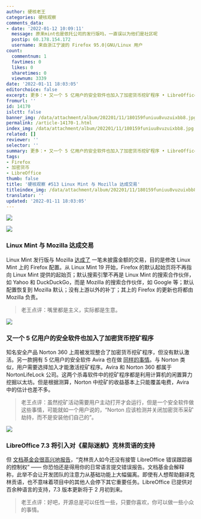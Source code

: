 ```yaml
---
author: 硬核老王
categories: 硬核观察
comments_data:
- date: '2022-01-12 10:09:11'
  message: 原来mint也是依托公司的发行版吗，一直误以为他们是社区呢
  postip: 60.178.154.172
  username: 来自浙江宁波的 Firefox 95.0|GNU/Linux 用户
count:
  commentnum: 1
  favtimes: 0
  likes: 0
  sharetimes: 0
  viewnum: 3339
date: '2022-01-11 18:03:05'
editorchoice: false
excerpt: 更多：• 又一个 5 亿用户的安全软件也加入了加密货币挖矿程序 • LibreOffice 7.3 将引入对《星际迷航》克林贡语的支持
fromurl: ''
id: 14170
islctt: false
banner_img: /data/attachment/album/202201/11/180159funiuu8vuzuixbb8.jpg
permalink: /article-14170-1.html
index_img: /data/attachment/album/202201/11/180159funiuu8vuzuixbb8.jpg
related: []
reviewer: ''
selector: ''
summary: 更多：• 又一个 5 亿用户的安全软件也加入了加密货币挖矿程序 • LibreOffice 7.3 将引入对《星际迷航》克林贡语的支持
tags:
- Firefox
- 加密货币
- LibreOffice
thumb: false
title: '硬核观察 #513 Linux Mint 与 Mozilla 达成交易'
titleindex_img: /data/attachment/album/202201/11/180159funiuu8vuzuixbb8.jpg
translator: ''
updated: '2022-01-11 18:03:05'
---
```


![](/data/attachment/album/202201/11/180159funiuu8vuzuixbb8.jpg)


![](/data/attachment/album/202201/11/180216qav1lqqv0qwg0vws.jpg)


### Linux Mint 与 Mozilla 达成交易


Linux Mint 发行版与 Mozilla [达成了](https://blog.linuxmint.com/?p=4244) 一笔未披露金额的交易，目的是修改 Linux Mint 上的 Firefox 配置。从 Linux Mint 19 开始，Firefox 的默认起始页将不再指向 Linux Mint 提供的起始页；默认搜索引擎不再是 Linux Mint 的搜索合作伙伴，如 Yahoo 和 DuckDuckGo，而是 Mozilla 的搜索合作伙伴，如 Google 等；默认配置恢复到 Mozilla 默认；没有上游以外的补丁；其上的 Firefox 的更新也将都由 Mozilla 负责。



> 
> 老王点评：嘴里都是主义，实际都是生意。
> 
> 
> 


![](/data/attachment/album/202201/11/180226ud3u73hod84szh4o.jpg)


### 又一个 5 亿用户的安全软件也加入了加密货币挖矿程序


知名安全产品 Norton 360 上周被发现整合了加密货币挖矿程序，但没有默认激活。另一款拥有 5 亿用户的安全软件 Avira 也在做 [同样的事情](https://krebsonsecurity.com/2022/01/500m-avira-antivirus-users-introduced-to-cryptomining/)。与 Norton 类似，用户需要选择加入才能激活挖矿程序。Avira 和 Norton 360 都属于 NortonLifeLock 公司。这两个杀毒软件中的挖矿程序都是利用计算机的闲置算力挖掘以太坊。但是根据测算，Norton 中挖矿的收益基本上只能覆盖电费，Avira 中的估计也差不多。



> 
> 老王点评：虽然挖矿活动需要用户主动打开才会运行，但是一个安全软件做这些事情，可能就如一个用户说的，“Norton 应该检测并关闭加密货币采矿劫持，而不是安装他们自己的”。
> 
> 
> 


![](/data/attachment/album/202201/11/180242ybzga08bg55bga8g.jpg)


### LibreOffice 7.3 将引入对《星际迷航》克林贡语的支持


但 [文档基金会很高兴地报告](https://blog.documentfoundation.org/blog/2022/01/07/libreoffice-the-klingons-and-interslavs-are-already-here/)，“克林贡人如今还没有接管 LibreOffice 错误跟踪器的控制权” —— 你恐怕还是得用你的日常语言提交错误报告。文档基金会解释称，此举不会让开发团队的注意力从基础功能上大幅偏离。即使有人想帮助翻译克林贡语，也不意味着项目中的其他人会停下其它重要任务。LibreOffice 已提供对百余种语言的支持，7.3 版本更新将于 2 月初到来。



> 
> 老王点评：好吧，开源总是可以任性一些，只要你喜欢，你可以做一些小众的事情。
> 
> 
>